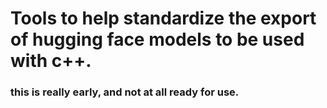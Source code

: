 # Tools to help standardize the export of hugging face models to be used with c++.

### this is really early, and not at all ready for use.